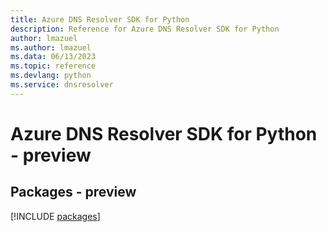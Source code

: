```yaml
---
title: Azure DNS Resolver SDK for Python
description: Reference for Azure DNS Resolver SDK for Python
author: lmazuel
ms.author: lmazuel
ms.data: 06/13/2023
ms.topic: reference
ms.devlang: python
ms.service: dnsresolver
---
```

# Azure DNS Resolver SDK for Python - preview
## Packages - preview
[!INCLUDE [packages](dns-resolver-index.md)]